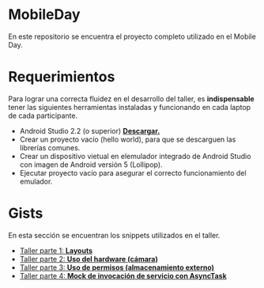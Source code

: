 # MobileDay
En este repositorio se encuentra el proyecto completo utilizado en el Mobile Day.

# Requerimientos
Para lograr una correcta fluidez en el desarrollo del taller, es **indispensable** tener las siguientes herramientas instaladas y funcionando en cada laptop de cada participante.

* Android Studio 2.2 (o superior) [**Descargar.**](https://developer.android.com/studio/index.html)
* Crear un proyecto vacío (hello world), para que se descarguen las librerías comunes.
* Crear un dispositivo vietual en elemulador integrado de Android Studio con imagen de Android versión 5 (Lollipop).
* Ejecutar proyecto vacío para asegurar el correcto funcionamiento del emulador.

# Gists
En esta sección se encuentran los snippets utilizados en el taller.

* [Taller parte 1: **Layouts**](https://gist.github.com/marcherdiego/93950f999ef26902f28520eba154274c)
* [Taller parte 2: **Uso del hardware (cámara)**](https://gist.github.com/marcherdiego/bde9ba8986db080d33b37863b39e240e)
* [Taller parte 3: **Uso de permisos (almacenamiento externo)**](https://gist.github.com/marcherdiego/caebaf4dab36abf9da2592b6f903593c)
* [Taller parte 4: **Mock de invocación de servicio con AsyncTask**](https://gist.github.com/marcherdiego/9e01b0000b618e66030fce897376d360)

